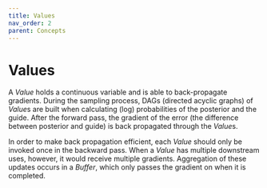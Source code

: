 ```yaml
---
title: Values
nav_order: 2
parent: Concepts
---
```

# Values
A *Value* holds a continuous variable and is able to back-propagate gradients.
During the sampling process, DAGs (directed acyclic graphs) of *Value*s are
built when calculating (log) probabilities of the posterior and the guide.
After the forward pass, the gradient of the error (the difference between
posterior and guide) is back propagated through the *Value*s.

In order to make back propagation efficient, each *Value* should only be
invoked once in the backward pass.  When a *Value* has multiple downstream
uses, however, it would receive multiple gradients.  Aggregation of these
updates occurs in a *Buffer*, which only passes the gradient on when it is
completed.

